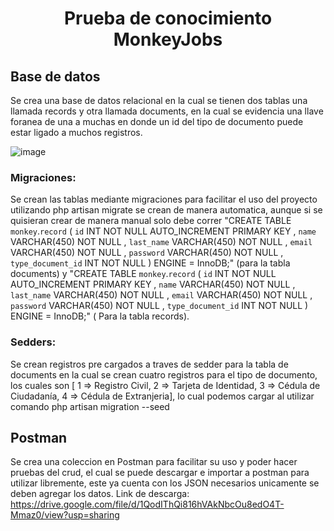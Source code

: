 # <p align="center">Prueba de conocimiento MonkeyJobs</p>

## Base de datos

Se crea una base de datos relacional en la cual se tienen dos tablas una llamada records y otra llamada documents, en la cual se evidencia una llave foranea de una a muchas en donde un id del tipo de documento puede estar ligado a muchos registros.

![image](https://github.com/sergiodaza97/Monkey_Crud/assets/79348915/e0296200-e37b-4b3d-a4cf-97bcc90e8dc8)

### Migraciones: 
Se crean las tablas mediante migraciones para facilitar el uso del proyecto utilizando php artisan migrate se crean de manera automatica, aunque si se quisieran crear de manera manual solo debe correr "CREATE TABLE `monkey`.`record` ( `id` INT NOT NULL AUTO_INCREMENT PRIMARY KEY , `name` VARCHAR(450) NOT NULL , `last_name` VARCHAR(450) NOT NULL , `email` VARCHAR(450) NOT NULL , `password` VARCHAR(450) NOT NULL , `type_document_id` INT NOT NULL ) ENGINE = InnoDB;" (para la tabla documents) y "CREATE TABLE `monkey`.`record` ( `id` INT NOT NULL AUTO_INCREMENT PRIMARY KEY , `name` VARCHAR(450) NOT NULL , `last_name` VARCHAR(450) NOT NULL , `email` VARCHAR(450) NOT NULL , `password` VARCHAR(450) NOT NULL , `type_document_id` INT NOT NULL ) ENGINE = InnoDB;" ( Para la tabla records).
### Sedders: 
Se crean registros pre cargados a traves de sedder para la tabla de documents en la cual se crean cuatro registros para el tipo de documento, los cuales son  [ 1 => Registro Civil, 2 => Tarjeta de Identidad, 3 => Cédula de Ciudadanía, 4 => Cédula de Extranjeria], lo cual podemos cargar al utilizar comando php artisan migration --seed
     

## Postman
Se crea una coleccion en Postman para facilitar su uso y poder hacer pruebas del crud, el cual se puede descargar e importar a postman para utilizar libremente, este ya cuenta con los JSON necesarios unicamente se deben agregar los datos.
Link de descarga: https://drive.google.com/file/d/1QodIThQi816hVAkNbcOu8edO4T-Mmaz0/view?usp=sharing



